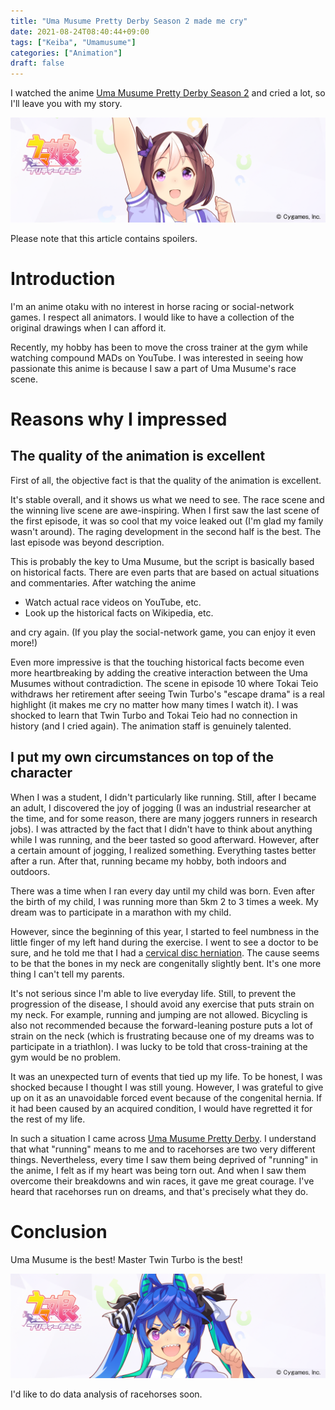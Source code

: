 ```yaml
---
title: "Uma Musume Pretty Derby Season 2 made me cry"
date: 2021-08-24T08:40:44+09:00
tags: ["Keiba", "Umamusume"]
categories: ["Animation"]
draft: false
---
```


I watched the anime [Uma Musume Pretty Derby Season 2](https://anime-umamusume.jp/) and cried a lot, so I'll leave you with my story.

<!--more-->

![Spe](./spe.png)

Please note that this article contains spoilers.

# Introduction

I'm an anime otaku with no interest in horse racing or social-network games. 
I respect all animators.
 I would like to have a collection of the original drawings when I can afford it.

Recently, my hobby has been to move the cross trainer at the gym while watching compound MADs on YouTube.
I was interested in seeing how passionate this anime is because I saw a part of Uma Musume's race scene.

# Reasons why I impressed

## The quality of the animation is excellent

First of all, the objective fact is that the quality of the animation is excellent.

It's stable overall, and it shows us what we need to see.
The race scene and the winning live scene are awe-inspiring.
When I first saw the last scene of the first episode, it was so cool that my voice leaked out (I'm glad my family wasn't around).
The raging development in the second half is the best.
The last episode was beyond description.

This is probably the key to Uma Musume, but the script is basically based on historical facts.
There are even parts that are based on actual situations and commentaries.
After watching the anime

- Watch actual race videos on YouTube, etc.
- Look up the historical facts on Wikipedia, etc.

and cry again. (If you play the social-network game, you can enjoy it even more!)

Even more impressive is that the touching historical facts become even more heartbreaking by adding the creative interaction between the Uma Musumes without contradiction.
The scene in episode 10 where Tokai Teio withdraws her retirement after seeing Twin Turbo's "escape drama" is a real highlight (it makes me cry no matter how many times I watch it).
I was shocked to learn that Twin Turbo and Tokai Teio had no connection in history (and I cried again).
The animation staff is genuinely talented.

## I put my own circumstances on top of the character

When I was a student, I didn't particularly like running. 
Still, after I became an adult, I discovered the joy of jogging (I was an industrial researcher at the time, and for some reason, there are many joggers runners in research jobs).
I was attracted by the fact that I didn't have to think about anything while I was running, and the beer tasted so good afterward.
However, after a certain amount of jogging, I realized something. Everything tastes better after a run.
After that, running became my hobby, both indoors and outdoors.

There was a time when I ran every day until my child was born.
Even after the birth of my child, I was running more than 5km 2 to 3 times a week.
My dream was to participate in a marathon with my child.

However, since the beginning of this year, I started to feel numbness in the little finger of my left hand during the exercise.
I went to see a doctor to be sure, and he told me that I had a [cervical disc herniation](https://www.spine-health.com/conditions/herniated-disc/cervical-herniated-disc-symptoms-and-treatment-options).
The cause seems to be that the bones in my neck are congenitally slightly bent.
It's one more thing I can't tell my parents.

It's not serious since I'm able to live everyday life. 
Still, to prevent the progression of the disease, I should avoid any exercise that puts strain on my neck.
For example, running and jumping are not allowed.
Bicycling is also not recommended because the forward-leaning posture puts a lot of strain on the neck (which is frustrating because one of my dreams was to participate in a triathlon).
I was lucky to be told that cross-training at the gym would be no problem.

It was an unexpected turn of events that tied up my life.
To be honest, I was shocked because I thought I was still young.
However, I was grateful to give up on it as an unavoidable forced event because of the congenital hernia.
If it had been caused by an acquired condition, I would have regretted it for the rest of my life.

In such a situation
I came across [Uma Musume Pretty Derby](https://anime-umamusume.jp/).
I understand that what "running" means to me and to racehorses are two very different things.
Nevertheless, every time I saw them being deprived of "running" in the anime, I felt as if my heart was being torn out.
And when I saw them overcome their breakdowns and win races, it gave me great courage.
I've heard that racehorses run on dreams, and that's precisely what they do.

# Conclusion

Uma Musume is the best! Master Twin Turbo is the best!

![Twin](./twin.png)

I'd like to do data analysis of racehorses soon.
